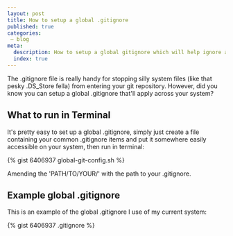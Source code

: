 ```yaml
---
layout: post
title: How to setup a global .gitignore
published: true
categories:
 – blog
meta:
  description: How to setup a global gitignore which will help ignore annoying system files accorss all your git projects.
  index: true
---
```


The .gitignore file is really handy for stopping silly system files (like that pesky .DS_Store fella) from entering your git repository.  However, did you know you can setup a global .gitignore that'll apply across your system? 

## What to run in Terminal
It's pretty easy to set up a global .gitignore, simply just create a file containing your common .gitignore items and put it somewhere easily accessible on your system, then run in terminal:

{% gist 6406937 global-git-config.sh %}

Amending the 'PATH/TO/YOUR/' with the path to your .gitignore.

## Example global .gitignore
This is an example of the global .gitignore I use of my current system:

{% gist 6406937 .gitignore %}

